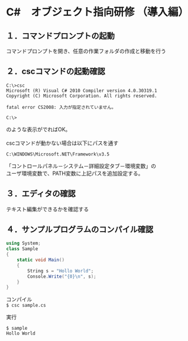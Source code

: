 # C#　オブジェクト指向研修 （導入編）

## １．コマンドプロンプトの起動

コマンドプロンプトを開き、任意の作業フォルダの作成と移動を行う

## ２．cscコマンドの起動確認

```
C:\>csc
Microsoft (R) Visual C# 2010 Compiler version 4.0.30319.1
Copyright (C) Microsoft Corporation. All rights reserved.

fatal error CS2008: 入力が指定されていません。

C:\>
```
のような表示がでればOK。  
<br>
cscコマンドが動かない場合は以下にパスを通す

`C:\WINDOWS\Microsoft.NET\Framework\v3.5`

「コントロールパネル－システム－詳細設定タブ－環境変数」の  
ユーザ環境変数で、PATH変数に上記パスを追加設定する。

## ３．エディタの確認

テキスト編集ができるかを確認する

## ４．サンプルプログラムのコンパイル確認

```sample.cs
using System;
class Sample
{
    static void Main()
    {
        String s = "Hollo World";
        Console.Write("{0}\n", s);
    }
}
```

コンパイル  
`$ csc sample.cs`

実行
```
$ sample
Hollo World
```
